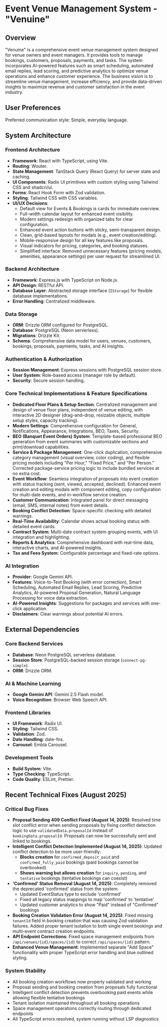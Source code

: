 # Event Venue Management System - "Venuine"

## Overview

"Venuine" is a comprehensive event venue management system designed for venue owners and event managers. It provides tools to manage bookings, customers, proposals, payments, and tasks. The system incorporates AI-powered features such as smart scheduling, automated email replies, lead scoring, and predictive analytics to optimize venue operations and enhance customer experience. The business vision is to streamline venue management, increase efficiency, and provide data-driven insights to maximize revenue and customer satisfaction in the event industry.

## User Preferences

Preferred communication style: Simple, everyday language.

## System Architecture

### Frontend Architecture
- **Framework**: React with TypeScript, using Vite.
- **Routing**: Wouter.
- **State Management**: TanStack Query (React Query) for server state and caching.
- **UI Components**: Radix UI primitives with custom styling using Tailwind CSS and shadcn/ui.
- **Forms**: React Hook Form with Zod validation.
- **Styling**: Tailwind CSS with CSS variables.
- **UI/UX Decisions**:
    - Default view for Events & Bookings is cards for immediate overview.
    - Full-width calendar layout for enhanced event visibility.
    - Modern settings redesign with organized tabs for clear configuration.
    - Enhanced event action buttons with sticky, semi-transparent design.
    - Clean, grid-based layouts for modals (e.g., event creation/editing).
    - Mobile-responsive design for all key features like proposals.
    - Visual indicators for pricing, categories, and booking statuses.
    - Simplified interface: Removed unnecessary features (pricing models, amenities, appearance settings) per user request for streamlined UI.

### Backend Architecture
- **Framework**: Express.js with TypeScript on Node.js.
- **API Design**: RESTful API.
- **Database Layer**: Abstracted storage interface (`IStorage`) for flexible database implementations.
- **Error Handling**: Centralized middleware.

### Data Storage
- **ORM**: Drizzle ORM configured for PostgreSQL.
- **Database**: PostgreSQL (Neon serverless).
- **Migrations**: Drizzle Kit.
- **Schema**: Comprehensive data model for users, venues, customers, bookings, proposals, payments, tasks, and AI insights.

### Authentication & Authorization
- **Session Management**: Express sessions with PostgreSQL session store.
- **User System**: Role-based access (manager role by default).
- **Security**: Secure session handling.

### Core Technical Implementations & Feature Specifications
- **Dedicated Floor Plans & Setup Section**: Centralized management and design of venue floor plans, independent of venue editing, with interactive 2D designer (drag-and-drop, resizable objects, multiple setup styles, capacity tracking).
- **Modern Settings**: Comprehensive configuration for General, Notifications, Appearance, Integrations, BEO, Taxes, Security.
- **BEO (Banquet Event Orders) System**: Template-based professional BEO generation from event summaries with customizable sections and print/download capabilities.
- **Service & Package Management**: One-click duplication, comprehensive category management (visual overview, color coding), and flexible pricing models including "Per Hour," "Fixed Price," and "Per Person." Corrected package-service pricing logic to include bundled services at no extra cost.
- **Event Workflow**: Seamless integration of proposals into event creation with status tracking (sent, viewed, accepted, declined). Enhanced event creation and editing modals with component editing, copy configuration for multi-date events, and in-workflow service creation.
- **Customer Communication**: Integrated panel for direct messaging (email, SMS, internal notes) from event details.
- **Booking Conflict Detection**: Space-specific checking with detailed warnings.
- **Real-Time Availability**: Calendar shows actual booking status with detailed event cards.
- **Contract System**: Multi-date contract system grouping events, with UI integration and highlighting.
- **Reports & Analytics**: Comprehensive dashboard with real-time data, interactive charts, and AI-powered insights.
- **Tax and Fees System**: Configurable percentage and fixed-rate options.

### AI Integration
- **Provider**: Google Gemini API.
- **Features**: Voice-to-Text Booking (with error correction), Smart Scheduling, Automated Email Replies, Lead Scoring, Predictive Analytics, AI-powered Proposal Generation, Natural Language Processing for voice data extraction.
- **AI-Powered Insights**: Suggestions for packages and services with one-click application.
- **Disclaimers**: Clear warnings about potential AI errors.

## External Dependencies

### Core Backend Services
- **Database**: Neon PostgreSQL serverless database.
- **Session Store**: PostgreSQL-backed session storage (`connect-pg-simple`).
- **ORM**: Drizzle ORM.

### AI & Machine Learning
- **Google Gemini API**: Gemini 2.5 Flash model.
- **Voice Recognition**: Browser Web Speech API.

### Frontend Libraries
- **UI Framework**: Radix UI.
- **Styling**: Tailwind CSS.
- **Validation**: Zod.
- **Date Handling**: date-fns.
- **Carousel**: Embla Carousel.

### Development Tools
- **Build System**: Vite.
- **Type Checking**: TypeScript.
- **Code Quality**: ESLint, Prettier.

## Recent Technical Fixes (August 2025)

### Critical Bug Fixes
- **Proposal Sending 409 Conflict Fixed (August 14, 2025)**: Resolved time slot conflict error when sending proposals by fixing conflict detection logic to use `validatedData.proposalId` instead of `bookingData.proposalId`. Proposals can now be successfully sent and linked to bookings.
- **Intelligent Conflict Detection Implemented (August 14, 2025)**: Updated conflict detection to be more user-friendly:
  - **Blocks creation** for `confirmed_deposit_paid` and `confirmed_fully_paid` bookings (paid bookings cannot be overbooked)
  - **Shows warning but allows creation** for `inquiry`, `pending`, and `tentative` bookings (tentative bookings can coexist)
- **'Confirmed' Status Removal (August 14, 2025)**: Completely removed the deprecated 'confirmed' status from the system:
  - Updated EventStatus type to exclude 'confirmed'
  - Fixed all legacy status mappings to map 'confirmed' to 'tentative'
  - Updated customer analytics to show "Paid" instead of "Confirmed" bookings
- **Booking Creation Validation Error (August 14, 2025)**: Fixed missing `tenantId` field in booking creation that was causing Zod validation failures. Added proper tenant isolation to both single event bookings and multi-event contract creation endpoints.
- **API Endpoint Corrections**: Fixed space management endpoints from `/api/venues/{id}/spaces/{id}` to correct `/api/spaces/{id}` pattern.
- **Enhanced Venue Management**: Implemented separate "Add Space" functionality with proper TypeScript error handling and blue outlined styling.

### System Stability
- All booking creation workflows now properly validated and working
- Proposal sending and booking creation from proposals fully functional
- Intelligent conflict detection prevents overbooking paid events while allowing flexible tentative bookings
- Tenant isolation maintained throughout all booking operations
- Space management operations correctly routing through dedicated endpoints
- All TypeScript errors resolved, system running without LSP diagnostics